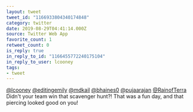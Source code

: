 ```yaml
---
layout: tweet
tweet_id: "1166933804340174848"
category: twitter
date: 2019-08-29T04:41:14.000Z
source: Twitter Web App
favorite_count: 1
retweet_count: 0
is_reply: true
in_reply_to_id: "1166455772240175104"
in_reply_to_user: lcooney
tags:
- tweet
---
```


[@lcooney](https://twitter.com/@lcooney) [@editingemily](https://twitter.com/@editingemily) [@mdkail](https://twitter.com/@mdkail) [@bhaines0](https://twitter.com/@bhaines0) [@pujaarajan](https://twitter.com/@pujaarajan) [@RainofTerra](https://twitter.com/@RainofTerra) Didn't your team win that scavenger hunt?! That was a fun day, and that piercing looked good on you!
